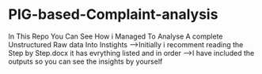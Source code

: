 # PIG-based-Complaint-analysis
In This Repo You Can See How i Managed To Analyse A complete Unstructured Raw data Into Instights
-->Initially i recomment reading the Step by Step.docx it has evrything listed and in order 
-->I have included the outputs so you can see the insights by yourself
